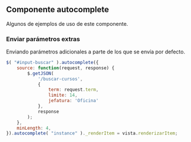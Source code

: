 ## Componente autocomplete
Algunos de ejemplos de uso de este componente.

### Enviar parámetros extras
Enviando parámetros adicionales a parte de los que se envía por defecto.
```javascript
$( "#input-buscar" ).autocomplete({
    source: function(request, response) {
        $.getJSON(
            '/buscar-cursos',
            {
                term: request.term,
                limite: 14,
                jefatura: 'Oficina'
            },
            response
        );
    },
    minLength: 4,
}).autocomplete( "instance" )._renderItem = vista.renderizarItem;
```
